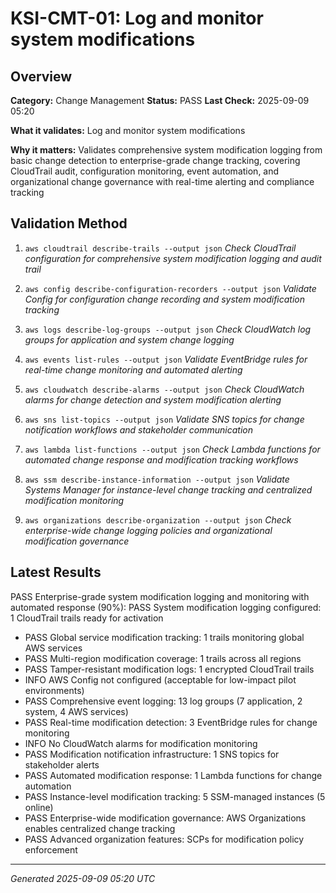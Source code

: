 # KSI-CMT-01: Log and monitor system modifications

## Overview

**Category:** Change Management
**Status:** PASS
**Last Check:** 2025-09-09 05:20

**What it validates:** Log and monitor system modifications

**Why it matters:** Validates comprehensive system modification logging from basic change detection to enterprise-grade change tracking, covering CloudTrail audit, configuration monitoring, event automation, and organizational change governance with real-time alerting and compliance tracking

## Validation Method

1. `aws cloudtrail describe-trails --output json`
   *Check CloudTrail configuration for comprehensive system modification logging and audit trail*

2. `aws config describe-configuration-recorders --output json`
   *Validate Config for configuration change recording and system modification tracking*

3. `aws logs describe-log-groups --output json`
   *Check CloudWatch log groups for application and system change logging*

4. `aws events list-rules --output json`
   *Validate EventBridge rules for real-time change monitoring and automated alerting*

5. `aws cloudwatch describe-alarms --output json`
   *Check CloudWatch alarms for change detection and system modification alerting*

6. `aws sns list-topics --output json`
   *Validate SNS topics for change notification workflows and stakeholder communication*

7. `aws lambda list-functions --output json`
   *Check Lambda functions for automated change response and modification tracking workflows*

8. `aws ssm describe-instance-information --output json`
   *Validate Systems Manager for instance-level change tracking and centralized modification monitoring*

9. `aws organizations describe-organization --output json`
   *Check enterprise-wide change logging policies and organizational modification governance*

## Latest Results

PASS Enterprise-grade system modification logging and monitoring with automated response (90%): PASS System modification logging configured: 1 CloudTrail trails ready for activation
- PASS Global service modification tracking: 1 trails monitoring global AWS services
- PASS Multi-region modification coverage: 1 trails across all regions
- PASS Tamper-resistant modification logs: 1 encrypted CloudTrail trails
- INFO AWS Config not configured (acceptable for low-impact pilot environments)
- PASS Comprehensive event logging: 13 log groups (7 application, 2 system, 4 AWS services)
- PASS Real-time modification detection: 3 EventBridge rules for change monitoring
- INFO No CloudWatch alarms for modification monitoring
- PASS Modification notification infrastructure: 1 SNS topics for stakeholder alerts
- PASS Automated modification response: 1 Lambda functions for change automation
- PASS Instance-level modification tracking: 5 SSM-managed instances (5 online)
- PASS Enterprise-wide modification governance: AWS Organizations enables centralized change tracking
- PASS Advanced organization features: SCPs for modification policy enforcement

---
*Generated 2025-09-09 05:20 UTC*